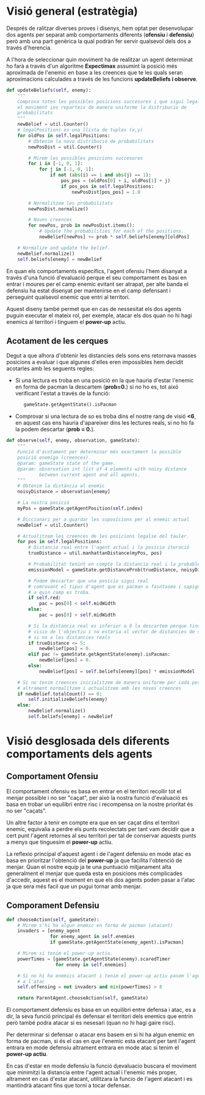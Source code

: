 # Visió general (estratègia)
Després de ralitzar diverses proves i disenys, hem optat per desenvolupar dos agents per separat amb comportaments diferents (**ofensiu** i **defensiu**) però
amb una part genèrica la qual podràn fer servir qualsevol dels dos a través d'herencia.

A l'hora de seleccionar quin moviment ha de realitzar un agent determinat ho farà a través d'un algoritme **Expectimax** assumint la posició més aproximada de l'enemic en base a les creences que te les quals seran aproximacions calculades a través de les funcions **updateBeliefs i observe**.

```python
def updateBeliefs(self, enemy):
    """
    Comprova totes les possibles posicions succesores i que sigui legal
    el moviment ies reparteix de manera uniforme la distribucio de
    probabilitats
    """
    newBelief = util.Counter()
    # legalPositions es una llista de tuples (x,y)
    for oldPos in self.legalPositions:
        # Obtenim la nova distribució de probabilitats
        newPosDist = util.Counter()

        # Mirem les possibles posicions succesores
        for i in [-1, 0, 1]:
            for j in [-1, 0, 1]:
                if not (abs(i) == 1 and abs(j) == 1):
                    pos_pos = (oldPos[0] + i, oldPos[1] + j)
                    if pos_pos in self.legalPositions:
                        newPosDist[pos_pos] = 1.0

        # Normalitzem les probabilitats
        newPosDist.normalize()

        # Noves creences
        for newPos, prob in newPosDist.items():
            # Update the probabilities for each of the positions.
            newBelief[newPos] += prob * self.beliefs[enemy][oldPos]

    # Normalize and update the belief.
    newBelief.normalize()
    self.beliefs[enemy] = newBelief
```

En quan els comportaments específics, l'agent ofensiu l'hem disanyat a través d'una funció d'evaluació perque el seu comportament es basi en entrar i moures
per el camp enemic evitant ser atrapat, per alte banda el defensiu ha estat
disenyat per mantenirse en el camp defensant i perseguint qualsevol enemic que entri al territori.

Aquest diseny també permet que en cas de nessesitat els dos agents puguin
executar el mateix rol, per exemple, atacar els dos quan no hi hagi enemics al territori
i tinguem el **power-up** actiu.

## Acotament de les cerques
Degut a que alhora d'obtenir les distancies dels sons ens retornava masses
posicions a evaluar i que algunes d'elles eren impossibles hem decidit acotarles
amb les seguents regles:

- Si una lectura es troba en una posició en la que hauria d'estar l'enemic en forma de pacman la descartem (**prob=0.**) si no ho es, tot aixó verificant l'estat a través de la funció:

  ```python
     gameState.getAgentState().isPacman
  ```
- Comprovar si una lectura de so es troba dins el nostre rang de visió **<6**,
en aquest cas ens hauria d'apareixer dins les lectures reals, si no ho fa la podem descartar (**prob = 0.**).  

```python
def observe(self, enemy, observation, gameState):
    """
    Funció d'acotament per determinar més exactament la possible
    posició enemiga (creences).
    @param: gameState state of the game.
    @param: observation int list of 4 elements with noisy distance
            between current agent and all agents.
    """
    # Obtenim la distància al enemic
    noisyDistance = observation[enemy]

    # La nostra posició
    myPos = gameState.getAgentPosition(self.index)

    # Diccionari per a guardar les suposicions per al enemic actual
    newBelief = util.Counter()

    # Actualitzem les creences de les posicions legalse del tauler.
    for pos in self.legalPositions:
        # Distancia real entre l'agent actual i la posicio iteració
        trueDistance = util.manhattanDistance(myPos, pos)

        # Probabilitat tenint en compte la distancia real i la probable
        emissionModel = gameState.getDistanceProb(trueDistance, noisyDistance)

        # Podem descartar que una posicio sigui real
        # comrovant el tipus d'agent que es pacman o fasntasma i sapiguent
        # a quin camp es troba.
        if self.red:
            pac = pos[0] < self.midWidth
        else:
            pac = pos[0] > self.midWidth

        # Si la distancia real es inferior a 6 la descartem perque tindria
        # visio de l'objectiu i no estaria al vector de distancies de sons
        # si no a les distancies reals
        if trueDistance <= 5:
            newBelief[pos] = 0.
        elif pac != gameState.getAgentState(enemy).isPacman:
            newBelief[pos] = 0.
        else:
            newBelief[pos] = self.beliefs[enemy][pos] * emissionModel

    # Si no tenim creences inicialitzem de manera uniforme per cada posicio
    # altrament normalitzem i actualitzem amb les noves creences
    if newBelief.totalCount() == 0:
        self.initializeBeliefs(enemy)
    else:
        newBelief.normalize()
        self.beliefs[enemy] = newBelief
```

# Visió desglosada dels diferents comportaments dels agents

## Comportament Ofensiu

El comportament ofensiu es basa en entrar en el territori recollir tot el menjar possible i no ser "caçat", per això la nostra funció d'evaluació es basa en trobar un equilibri entre risc i recompensa on la nostre prioritat és no ser "caçats".

Un altre factor a tenir en compte era que en ser caçat dins el territori enemic,
equivalia a perdre els punts recolectats per tant vam decidir que a cert punt
l'agent retornes al seu territori per tal de conservar aquests punts a menys que
tinguesim el **power-up** actiu.

La reflexio principal d'aquest agent i de l'agent defensiu en mode atac es basa
en prioritzar l'obtenció del **power-up** ja que facilita l'obtenció de menjar.
Quan el nostre equip ja te una puntuació mitjanament alta generalment el menjar que queda esta en posicions més complicades d'accedir, aquest es el moment en que els dos agents poden pasar a l'atac ja que sera més facil que un pugui tornar amb menjar.


## Comporament Defensiu

```python
def chooseAction(self, gameState):
    # Mirem s'hi ha algun enemic en forma de pacman (atacant)
    invaders = [enemy_agent
                for enemy_agent in self.enemies
                if gameState.getAgentState(enemy_agent).isPacman]

    # Mirem si tenim el power-up actiu.
    powerTimes = [gameState.getAgentState(enemy).scaredTimer
                  for enemy in self.enemies]

    # Si no hi ha enemics atacant i tenim el power-up actiu pasem l'agent
    # a l'atac
    self.offensing = not invaders and min(powerTimes) > 8

    return ParentAgent.chooseAction(self, gameState)
```

El comportament defensiu es basa en un equilibri entre defensa i atac, es a dir,
la seva funció principal és defensar el territori dels enemics que entrin però
també podra atacar si es nesesari (quan no hi hagi gaire risc).

Per determinar si defensar o atacar ens basem en si hi ha algun enemic en forma de pacman, si és el cas en que l'enemic esta etacant per tant l'agent entrara en mode defensiu altrament entrara en mode atac si tenim el **power-up actiu**.

En cas d'estar en mode defensiu la funció d¡evaluacio buscara el moviment que minimitzi la distancia entre l'agent actual i l'enemic més proper, altrament en cas d'estar atacant, utilitzara la funcio de l'agent atacant i es mantindrà atacant fins que torni a tocar defensar.
